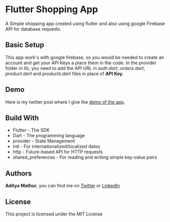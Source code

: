 # Flutter Shopping App

A Simple shopping app created using flutter and also using google Firebase API for database requests.

## Basic Setup

This app work's with google firebase, so you would be needed to create an account and get your API Keys a place them in the code. In the provider folder in lib, you need to add the API URL in *auth.dart*, *orders.dart*, *product.dart* and *products.dart* files in place of **API Key**.

## Demo

Here is my twitter post where I give the [demo of the app](https://twitter.com/MathurAditya7/status/1206662248996818945).

## Build With

- Flutter - The SDK
- Dart - The programming language
- provider - State Management
- intl - For internationalized/localized dates
- http - Future-based API for HTTP requests
- shared_preferences - For reading and writing simple key-value pairs

## Authors

**Aditya Mathur**, you can find me on [Twitter](https://twitter.com/mathuraditya7) or [LinkedIn](https://www.linkedin.com/in/aditya-mathur-7240/)

## License

This project is licensed under the MIT License
